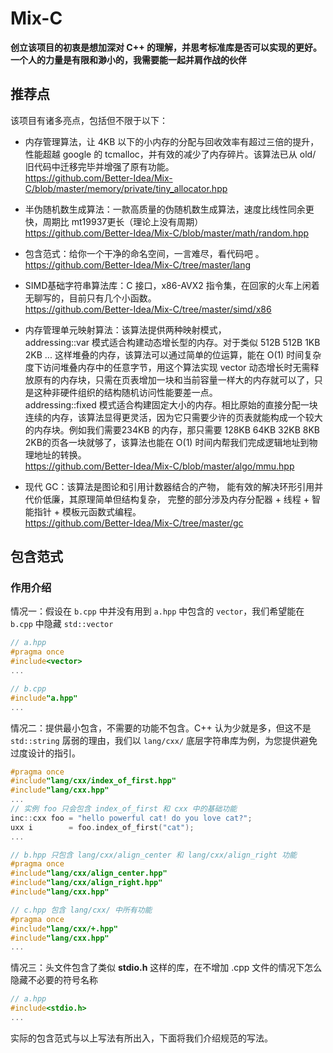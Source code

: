 # Mix-C
**创立该项目的初衷是想加深对 C++ 的理解，并思考标准库是否可以实现的更好。**
**一个人的力量是有限和渺小的，我需要能一起并肩作战的伙伴**

## 推荐点
该项目有诸多亮点，包括但不限于以下：
-	内存管理算法，让 4KB 以下的小内存的分配与回收效率有超过三倍的提升，性能超越 google 的 tcmalloc，并有效的减少了内存碎片。该算法已从 old/ 旧代码中迁移完毕并增强了原有功能。  
https://github.com/Better-Idea/Mix-C/blob/master/memory/private/tiny_allocator.hpp

-	半伪随机数生成算法：一款高质量的伪随机数生成算法，速度比线性同余更快，周期比 mt19937更长（理论上没有周期）  
https://github.com/Better-Idea/Mix-C/blob/master/math/random.hpp

-	包含范式：给你一个干净的命名空间，一言难尽，看代码吧 。  
https://github.com/Better-Idea/Mix-C/tree/master/lang

-	SIMD基础字符串算法库：C 接口，x86-AVX2 指令集，在回家的火车上闲着无聊写的，目前只有几个小函数。  
https://github.com/Better-Idea/Mix-C/tree/master/simd/x86

-	内存管理单元映射算法：该算法提供两种映射模式，  
addressing::var 模式适合构建动态增长型的内存。对于类似 512B 512B 1KB 2KB ... 这样堆叠的内存，该算法可以通过简单的位运算，能在 O(1) 时间复杂度下访问堆叠内存中的任意字节，用这个算法实现 vector 动态增长时无需释放原有的内存块，只需在页表增加一块和当前容量一样大的内存就可以了，只是这种非硬件组织的结构随机访问性能要差一点。  
addressing::fixed 模式适合构建固定大小的内存。相比原始的直接分配一块连续的内存，该算法显得更灵活，因为它只需要少许的页表就能构成一个较大的内存块。例如我们需要234KB 的内存，那只需要 128KB 64KB 32KB 8KB 2KB的页各一块就够了，该算法也能在 O(1) 时间内帮我们完成逻辑地址到物理地址的转换。  
https://github.com/Better-Idea/Mix-C/blob/master/algo/mmu.hpp

-	现代 GC：该算法是图论和引用计数器结合的产物， 能有效的解决环形引用并代价低廉，其原理简单但结构复杂， 完整的部分涉及内存分配器 + 线程 + 智能指针 + 模板元函数式编程。  
https://github.com/Better-Idea/Mix-C/tree/master/gc


## 包含范式
### 作用介绍
情况一：假设在 `b.cpp` 中并没有用到 `a.hpp` 中包含的 `vector`，我们希望能在 `b.cpp` 中隐藏 `std::vector`
```C++
// a.hpp
#pragma once
#include<vector>
...

// b.cpp
#include"a.hpp"
...
```

情况二：提供最小包含，不需要的功能不包含。C++ 认为少就是多，但这不是 `std::string` 孱弱的理由，我们以 `lang/cxx/` 底层字符串库为例，为您提供避免过度设计的指引。
```C++
#pragma once
#include"lang/cxx/index_of_first.hpp"
#include"lang/cxx.hpp"
...
// 实例 foo 只会包含 index_of_first 和 cxx 中的基础功能
inc::cxx foo = "hello powerful cat! do you love cat?";
uxx i        = foo.index_of_first("cat");
...

// b.hpp 只包含 lang/cxx/align_center 和 lang/cxx/align_right 功能
#pragma once
#include"lang/cxx/align_center.hpp"
#include"lang/cxx/align_right.hpp"
#include"lang/cxx.hpp"

// c.hpp 包含 lang/cxx/ 中所有功能
#pragma once
#include"lang/cxx/+.hpp"
#include"lang/cxx.hpp"
...
```

情况三：头文件包含了类似 **stdio.h** 这样的库，在不增加 .cpp 文件的情况下怎么隐藏不必要的符号名称
```C++
// a.hpp
#include<stdio.h>
...
```

实际的包含范式与以上写法有所出入，下面将我们介绍规范的写法。
